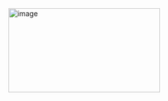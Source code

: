 <img width="300" height="168" alt="image" src="https://github.com/user-attachments/assets/f9b85b1a-cc38-47b2-849d-797a93dafeb4" />
